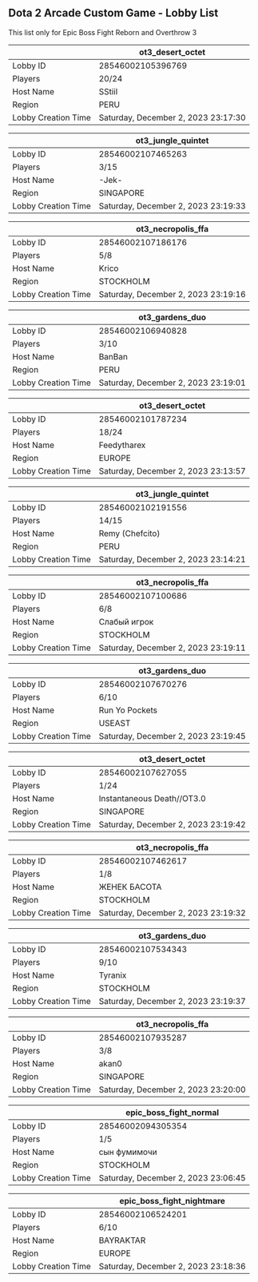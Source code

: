 ## Dota 2 Arcade Custom Game - Lobby List

This list only for Epic Boss Fight Reborn and Overthrow 3

|  | ot3_desert_octet |
| ------ | ------ |
| Lobby ID | 28546002105396769 |
| Players | 20/24 |
| Host Name | SStiil |
| Region | PERU |
| Lobby Creation Time | Saturday, December 2, 2023 23:17:30 |


|  | ot3_jungle_quintet |
| ------ | ------ |
| Lobby ID | 28546002107465263 |
| Players | 3/15 |
| Host Name | -Jek- |
| Region | SINGAPORE |
| Lobby Creation Time | Saturday, December 2, 2023 23:19:33 |


|  | ot3_necropolis_ffa |
| ------ | ------ |
| Lobby ID | 28546002107186176 |
| Players | 5/8 |
| Host Name | Krico |
| Region | STOCKHOLM |
| Lobby Creation Time | Saturday, December 2, 2023 23:19:16 |


|  | ot3_gardens_duo |
| ------ | ------ |
| Lobby ID | 28546002106940828 |
| Players | 3/10 |
| Host Name | BanBan |
| Region | PERU |
| Lobby Creation Time | Saturday, December 2, 2023 23:19:01 |


|  | ot3_desert_octet |
| ------ | ------ |
| Lobby ID | 28546002101787234 |
| Players | 18/24 |
| Host Name | Feedytharex |
| Region | EUROPE |
| Lobby Creation Time | Saturday, December 2, 2023 23:13:57 |


|  | ot3_jungle_quintet |
| ------ | ------ |
| Lobby ID | 28546002102191556 |
| Players | 14/15 |
| Host Name | Remy (Chefcito) |
| Region | PERU |
| Lobby Creation Time | Saturday, December 2, 2023 23:14:21 |


|  | ot3_necropolis_ffa |
| ------ | ------ |
| Lobby ID | 28546002107100686 |
| Players | 6/8 |
| Host Name | Слабый игрок |
| Region | STOCKHOLM |
| Lobby Creation Time | Saturday, December 2, 2023 23:19:11 |


|  | ot3_gardens_duo |
| ------ | ------ |
| Lobby ID | 28546002107670276 |
| Players | 6/10 |
| Host Name | Run Yo Pockets |
| Region | USEAST |
| Lobby Creation Time | Saturday, December 2, 2023 23:19:45 |


|  | ot3_desert_octet |
| ------ | ------ |
| Lobby ID | 28546002107627055 |
| Players | 1/24 |
| Host Name | Instantaneous Death//OT3.0 |
| Region | SINGAPORE |
| Lobby Creation Time | Saturday, December 2, 2023 23:19:42 |


|  | ot3_necropolis_ffa |
| ------ | ------ |
| Lobby ID | 28546002107462617 |
| Players | 1/8 |
| Host Name | ЖЕНЕК БАСОТА |
| Region | STOCKHOLM |
| Lobby Creation Time | Saturday, December 2, 2023 23:19:32 |


|  | ot3_gardens_duo |
| ------ | ------ |
| Lobby ID | 28546002107534343 |
| Players | 9/10 |
| Host Name | Tyranix |
| Region | STOCKHOLM |
| Lobby Creation Time | Saturday, December 2, 2023 23:19:37 |


|  | ot3_necropolis_ffa |
| ------ | ------ |
| Lobby ID | 28546002107935287 |
| Players | 3/8 |
| Host Name | akan0 |
| Region | SINGAPORE |
| Lobby Creation Time | Saturday, December 2, 2023 23:20:00 |


|  | epic_boss_fight_normal |
| ------ | ------ |
| Lobby ID | 28546002094305354 |
| Players | 1/5 |
| Host Name | сын фумимочи |
| Region | STOCKHOLM |
| Lobby Creation Time | Saturday, December 2, 2023 23:06:45 |


|  | epic_boss_fight_nightmare |
| ------ | ------ |
| Lobby ID | 28546002106524201 |
| Players | 6/10 |
| Host Name | BAYRAKTAR |
| Region | EUROPE |
| Lobby Creation Time | Saturday, December 2, 2023 23:18:36 |


